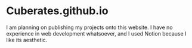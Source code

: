 # Cuberates.github.io
I am planning on publishing my projects onto this website. I have no experience in web development whatsoever,
and I used Notion because I like its aesthetic.
